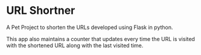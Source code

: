 # URL Shortner

A Pet Project to shorten the URLs developed using Flask in python.

This app also maintains a counter that updates every time the URL is visited with the shortened URL along with the last visited time.

